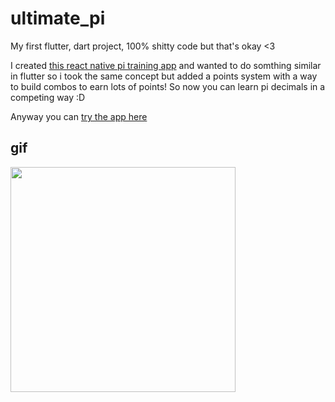# ultimate_pi

My first flutter, dart project, 100% shitty code but that's okay <3

I created [this react native pi training app](https://github.com/richie-south/pi-trainer) and wanted to do somthing similar in flutter so i took the same concept but added a points system with a way to build combos to earn lots of points! So now you can learn pi decimals in a competing way :D

Anyway you can [try the app here](https://play.google.com/store/apps/details?id=com.richardsoderman.ultimatepi)

## gif
<img src="https://github.com/richie-south/ultimate_pi/blob/master/app.gif" width="360">
